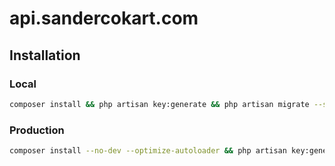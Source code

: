 # api.sandercokart.com

## Installation

### Local
```bash
composer install && php artisan key:generate && php artisan migrate --seed && php artisan storage:link
```

### Production
```bash
composer install --no-dev --optimize-autoloader && php artisan key:generate && php artisan migrate --seed && php artisan storage:link 
```
